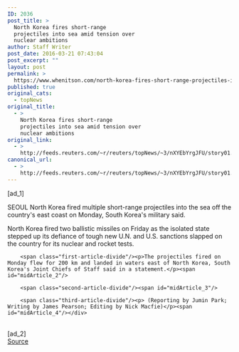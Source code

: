 ```yaml
---
ID: 2036
post_title: >
  North Korea fires short-range
  projectiles into sea amid tension over
  nuclear ambitions
author: Staff Writer
post_date: 2016-03-21 07:43:04
post_excerpt: ""
layout: post
permalink: >
  https://www.whenitson.com/north-korea-fires-short-range-projectiles-into-sea-amid-tension-over-nuclear-ambitions/
published: true
original_cats:
  - topNews
original_title:
  - >
    North Korea fires short-range
    projectiles into sea amid tension over
    nuclear ambitions
original_link:
  - >
    http://feeds.reuters.com/~r/reuters/topNews/~3/nXYEbYrgJFU/story01.htm
canonical_url:
  - >
    http://feeds.reuters.com/~r/reuters/topNews/~3/nXYEbYrgJFU/story01.htm
---
```

 [ad_1]
<br><div id="articleText">
<span id="midArticle_start"/>

<span class="focusParagraph" readability="4"><p><span class="articleLocation">SEOUL</span> North Korea fired multiple short-range projectiles into the sea off the country's east coast on Monday, South Korea's military said.</p></span><span id="midArticle_0"/><p>North Korea fired two ballistic missiles on Friday as the isolated state stepped up its defiance of tough new U.N. and U.S. sanctions slapped on the country for its nuclear and rocket tests.</p><span id="midArticle_1"/>
        
        <span class="first-article-divide"/><p>The projectiles fired on Monday flew for 200 km and landed in waters east of North Korea, South Korea's Joint Chiefs of Staff said in a statement.</p><span id="midArticle_2"/>
        
        <span class="second-article-divide"/><span id="midArticle_3"/>
        
        <span class="third-article-divide"/><p> (Reporting by Jumin Park; Writing by James Pearson; Editing by Nick Macfie)</p><span id="midArticle_4"/></div>
<br>[ad_2]
<br><a href="http://feeds.reuters.com/~r/reuters/topNews/~3/nXYEbYrgJFU/story01.htm">Source </a>